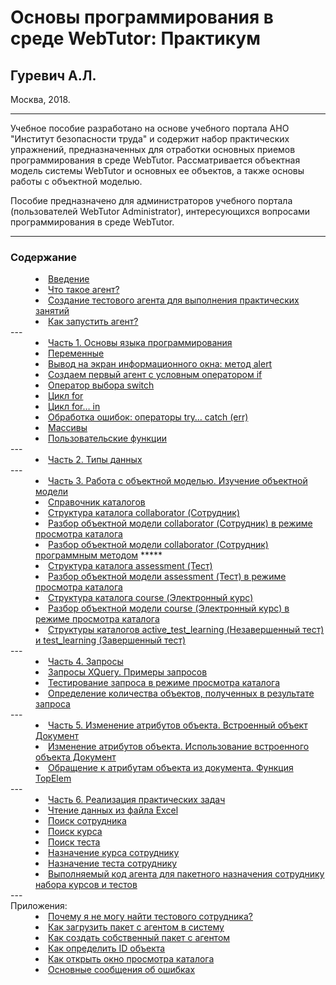 # Основы программирования в среде WebTutor: Практикум

## Гуревич А.Л.

Москва, 2018.

---

Учебное пособие разработано на основе учебного портала АНО "Институт безопасности труда" и содержит набор практических упражнений, предназначенных для отработки основных приемов программирования в среде WebTutor. Рассматривается объектная модель системы WebTutor и основных ее объектов, а также основы работы с объектной моделью.

Пособие предназначено для администраторов учебного портала (пользователей WebTutor Administrator), интересующихся вопросами программирования в среде WebTutor. 

---

### Содержание

<dd><li> <a href="vved.md"> Введение</a></dd>
<dd><li> <a href="agent.md"> Что такое агент?</a></dd>
<dd><li> <a href="test_agent.md"> Создание тестового агента для выполнения практических занятий</a></dd>
<dd><li> <a href="run_agent.md"> Как запустить агент?</a></dd>
---
<dd><li> <a href="1_language.md"> Часть 1. Основы языка программирования</a></dd>
<dd><li> <a href="variables.md"> Переменные</a></dd>
<dd><li> <a href="alert.md"> Вывод на экран информационного окна: метод alert</a></dd> 
<dd><li> <a href="first_agent__if.md"> Создаем первый агент с условным оператором if</a></dd>
<dd><li> <a href="switch.md"> Оператор выбора switch</a></dd>
<dd><li> <a href="for.md"> Цикл for</a></dd>
<dd><li> <a href="for_in.md"> Цикл for… in</a></dd>
<dd><li> <a href="try.md"> Обработка ошибок: операторы try… catch (err)</a></dd>
<dd><li> <a href="arrays.md"> Массивы</a></dd>
<dd><li> <a href="functions.md"> Пользовательские функции</a></dd>
---
<dd><li> <a href="2_data_types.md"> Часть 2. Типы данных</a></dd>
---
<dd><li> <a href="3_object_model.md"> Часть 3. Работа с объектной моделью. Изучение объектной модели</a></dd>
<dd><li> <a href="catalogs.md"> Справочник каталогов</a></dd>
<dd><li> <a href="collaborator.md"> Структура каталога collaborator (Сотрудник)</a></dd>
<dd><li> <a href="collaborator1.md"> Разбор объектной модели collaborator (Сотрудник) в режиме просмотра каталога</a></dd>
<dd><li> <a href="collaborator2.md"> Разбор объектной модели collaborator (Сотрудник) программным методом</a> *****</dd>
<dd><li> <a href="assessment.md"> Структура каталога assessment (Тест)</a></dd>
<dd><li> <a href="assessment1.md"> Разбор объектной модели assessment (Тест) в режиме просмотра каталога</a></dd>
<dd><li> <a href="course.md"> Структура каталога course (Электронный курс)</a></dd>
<dd><li> <a href="course1.md"> Разбор объектной модели course (Электронный курс) в режиме просмотра каталога</a></dd>
<dd><li> <a href="other_catalogs1.md"> Структуры каталогов active_test_learning (Незавершенный тест) и test_learning (Завершенный тест)</a></dd>
---
<dd><li> <a href="4_queries.md"> Часть 4. Запросы</a></dd>
<dd><li> <a href="XQuery.md"> Запросы XQuery. Примеры запросов</a></dd>
<dd><li> <a href="XQuery_control.md"> Тестирование запроса в режиме просмотра каталога</a></dd>
<dd><li> <a href="XQuery_quantity.md"> Определение количества объектов, полученных в результате запроса</a></dd>
---
<dd><li> <a href="5_document.md"> Часть 5. Изменение атрибутов объекта. Встроенный объект Документ</a></dd>
<dd><li> <a href="XmlDoc.md"> Изменение атрибутов объекта. Использование встроенного объекта Документ</a></dd>
<dd><li> <a href="TopElem.md"> Обращение к атрибутам объекта из документа. Функция TopElem</a></dd>
---
<dd><li> <a href="6_practical_realization.md"> Часть 6. Реализация практических задач</a></dd>
<dd><li> <a href="excel_data.md"> Чтение данных из файла Excel</a></dd>
<dd><li> <a href="find_collaborator.md"> Поиск сотрудника</a></dd>
<dd><li> <a href="find_course.md"> Поиск курса</a></dd>
<dd><li> <a href="find_assessment.md"> Поиск теста</a></dd>
<dd><li> <a href="activate_course.md"> Назначение курса сотруднику</a></dd>
<dd><li> <a href="activate_assessment.md"> Назначение теста сотруднику</a></dd>
<dd><li> <a href="agent_code.md"> Выполняемый код агента для пакетного назначения сотруднику набора курсов и тестов</a></dd>
--- <br>
Приложения:
<dd><li> <a href="pril_test_collaborator.md"> Почему я не могу найти тестового сотрудника?</a></dd>
<dd><li> <a href="1_pril.md"> Как загрузить пакет с агентом в систему</a></dd>
<dd><li> <a href="2_pril.md"> Как создать собственный пакет с агентом</a></dd>
<dd><li> <a href="3_pril.md"> Как определить ID объекта</a></dd>
<dd><li> <a href="4_pril.md"> Как открыть окно просмотра каталога</a></dd>
<dd><li> <a href="pril_errors.md"> Основные сообщения об ошибках</a></dd>

